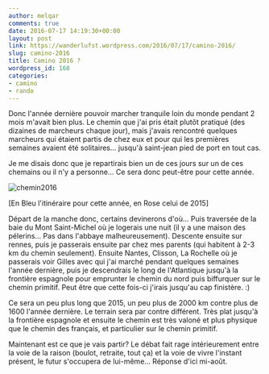 ```yaml
---
author: melqar
comments: true
date: 2016-07-17 14:19:30+00:00
layout: post
link: https://wanderlufst.wordpress.com/2016/07/17/camino-2016/
slug: camino-2016
title: Camino 2016 ?
wordpress_id: 160
categories:
- camino
- rando
---
```


Donc l'année dernière pouvoir marcher tranquile loin du monde pendant 2 mois m'avait bien plus. Le chemin que j'ai pris était plutôt pratiqué (des dizaines de marcheurs chaque jour), mais j'avais rencontré quelques marcheurs qui étaient partis de chez eux et pour qui les premières semaines avaient été solitaires... jusqu'à saint-jean pied de port en tout cas.

Je me disais donc que je repartirais bien un de ces jours sur un de ces chemains ou il n'y a personne... Ce sera donc peut-être pour cette année.

![chemin2016](https://wanderlufst.files.wordpress.com/2016/07/chemin2016.png)


[En Bleu l'itinéraire pour cette année, en Rose celui de 2015]


Départ de la manche donc, certains devinerons d'où... Puis traversée de la baie du Mont Saint-Michel où je logerais une nuit (il y a une maison des pélerins... Pas dans l'abbaye malheureusement). Descente ensuite sur rennes, puis je passerais ensuite par chez mes parents (qui habitent à 2-3 km du chemin seulement). Ensuite Nantes, Clisson, La Rochelle où je passerais voir Gilles avec qui j'ai marché pendant quelques semaines l'année dernière, puis je descendrais le long de l'Atlantique jusqu'à la frontière espagnole pour emprunter le chemin du nord puis biffurquer sur le chemin primitif. Peut être que cette fois-ci j'irais jusqu'au cap finistère. :)

Ce sera un peu plus long que 2015, un peu plus de 2000 km contre plus de 1600 l'année dernière. Le terrain sera par contre différent. Très plat jusqu'à la frontière espagnole et ensuite le chemin est très valoné et plus physique que le chemin des français, et particulier sur le chemin primitif.

Maintenant est ce que je vais partir? Le débat fait rage intérieurement entre la voie de la raison (boulot, retraite, tout ça) et la voie de vivre l'instant présent, le futur s'occupera de lui-même... Réponse d'ici mi-août.






